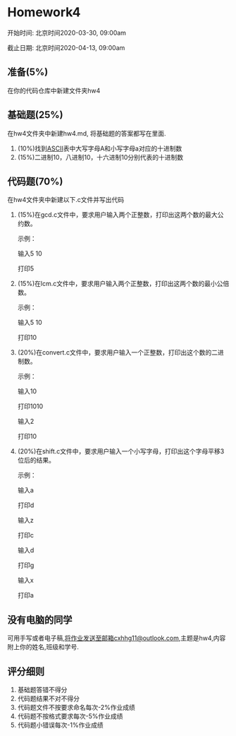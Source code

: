 # Homework4

开始时间: 北京时间2020-03-30, 09:00am

截止日期: 北京时间2020-04-13, 09:00am

## 准备(5%)

在你的代码仓库中新建文件夹hw4

## 基础题(25%)

在hw4文件夹中新建hw4.md, 将基础题的答案都写在里面.

1. (10%)找到[ASCII](https://baike.baidu.com/item/ASCII)表中大写字母A和小写字母a对应的十进制数
2. (15%)二进制10，八进制10，十六进制10分别代表的十进制数

## 代码题(70%)

在hw4文件夹中新建以下.c文件并写出代码

1. (15%)在gcd.c文件中，要求用户输入两个正整数，打印出这两个数的最大公约数。

   示例：

   输入5 10

   打印5

2. (15%)在lcm.c文件中，要求用户输入两个正整数，打印出这两个数的最小公倍数。

   示例：

   输入5 10

   打印10

3. (20%)在convert.c文件中，要求用户输入一个正整数，打印出这个数的二进制数。

   示例：

   输入10

   打印1010

   输入2

   打印10

4. (20%)在shift.c文件中，要求用户输入一个小写字母，打印出这个字母平移3位后的结果。

   示例：

   输入a

   打印d

   输入z

   打印c

   输入d

   打印g

   输入x

   打印a

## 没有电脑的同学

可用手写或者电子稿,将作业发送至邮箱cxhhg11@outlook.com,主题是hw4,内容附上你的姓名,班级和学号.

## 评分细则

1. 基础题答错不得分
2. 代码题结果不对不得分
3. 代码题文件不按要求命名每次-2%作业成绩
4. 代码题不按格式要求每次-5%作业成绩
5. 代码题小错误每次-1%作业成绩